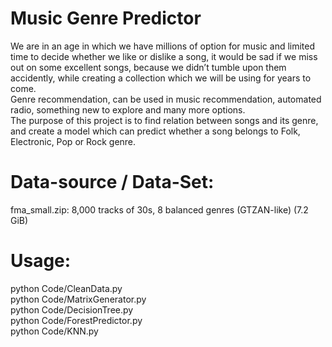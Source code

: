# Music Genre Predictor
We are in an age in which we have millions of option for music and limited time to decide whether we like or dislike a song, it would be sad if we miss out on some excellent songs, because we didn’t tumble upon them accidently, while creating a collection which we will be using for years to come.<br />
Genre recommendation, can be used in music recommendation, automated radio, something new to explore and many more options.<br />
The purpose of this project is to find relation between songs and its genre, and create a model which can predict whether a song belongs to Folk, Electronic, Pop or Rock genre.

# Data-source / Data-Set:
fma_small.zip: 8,000 tracks of 30s, 8 balanced genres (GTZAN-like) (7.2 GiB)

# Usage:
python Code/CleanData.py<br />
python Code/MatrixGenerator.py<br />
python Code/DecisionTree.py<br />
python Code/ForestPredictor.py<br />
python Code/KNN.py
